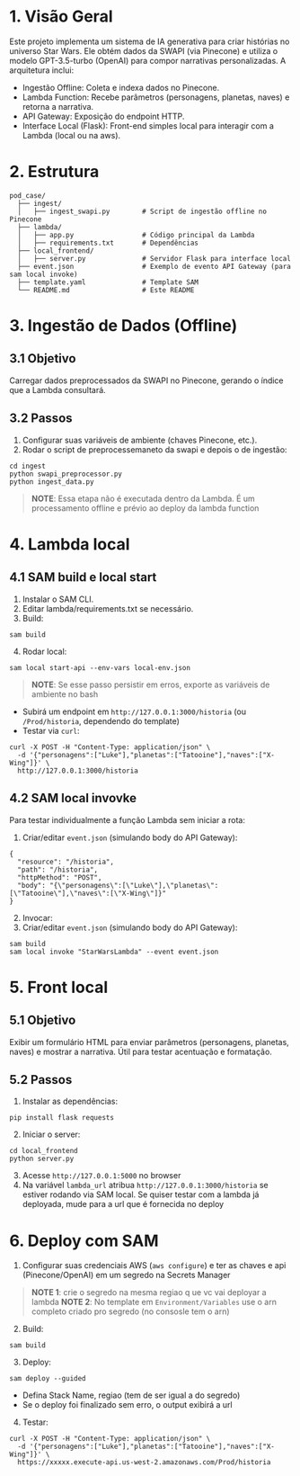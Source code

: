 # 1. Visão Geral

Este projeto implementa um sistema de IA generativa para criar histórias no universo Star Wars. Ele obtém dados da SWAPI (via Pinecone) e utiliza o modelo GPT-3.5-turbo (OpenAI) para compor narrativas personalizadas. A arquitetura inclui:

- Ingestão Offline: Coleta e indexa dados no Pinecone.
- Lambda Function: Recebe parâmetros (personagens, planetas, naves) e retorna a narrativa.
- API Gateway: Exposição do endpoint HTTP.
- Interface Local (Flask): Front-end simples local para  interagir com a Lambda (local ou na aws).

# 2. Estrutura 

```
pod_case/
  ├── ingest/
  │   ├── ingest_swapi.py        # Script de ingestão offline no Pinecone
  ├── lambda/
  │   ├── app.py                 # Código principal da Lambda
  │   ├── requirements.txt       # Dependências
  ├── local_frontend/
  │   ├── server.py              # Servidor Flask para interface local
  ├── event.json                 # Exemplo de evento API Gateway (para sam local invoke)
  ├── template.yaml              # Template SAM
  └── README.md                  # Este README
```

# 3. Ingestão de Dados (Offline)

## 3.1 Objetivo
Carregar dados preprocessados da SWAPI no Pinecone, gerando o índice que a Lambda consultará.

## 3.2 Passos
1. Configurar suas variáveis de ambiente (chaves Pinecone, etc.).
2. Rodar o script de preprocessemaneto da swapi e depois o de ingestão:
```
cd ingest
python swapi_preprocessor.py
python ingest_data.py
```
> **NOTE**: Essa etapa não é executada dentro da Lambda. É um processamento offline e prévio ao deploy da lambda function 

# 4. Lambda local
## 4.1 SAM build e local start

1. Instalar o SAM CLI.
2. Editar lambda/requirements.txt se necessário.
3. Build:
```
sam build
```
4. Rodar local:
```
sam local start-api --env-vars local-env.json
```
> **NOTE**: Se esse passo persistir em erros, exporte as variáveis de ambiente no bash

- Subirá um endpoint em `http://127.0.0.1:3000/historia` (ou `/Prod/historia`, dependendo do template)
- Testar via `curl`:
```
curl -X POST -H "Content-Type: application/json" \
  -d '{"personagens":["Luke"],"planetas":["Tatooine"],"naves":["X-Wing"]}' \
  http://127.0.0.1:3000/historia

```

## 4.2 SAM local invovke
Para testar individualmente a função Lambda sem iniciar a rota:

1. Criar/editar `event.json` (simulando body do API Gateway):
```
{
  "resource": "/historia",
  "path": "/historia",
  "httpMethod": "POST",
  "body": "{\"personagens\":[\"Luke\"],\"planetas\":[\"Tatooine\"],\"naves\":[\"X-Wing\"]}"
}
```

2. Invocar:
1. Criar/editar `event.json` (simulando body do API Gateway):
```
sam build
sam local invoke "StarWarsLambda" --event event.json
```

# 5. Front local
## 5.1 Objetivo
Exibir um formulário HTML para enviar parâmetros (personagens, planetas, naves) e mostrar a narrativa. Útil para testar acentuação e formatação.

## 5.2 Passos
1. Instalar as dependências:
```
pip install flask requests
```

2. Iniciar o server:
```
cd local_frontend
python server.py
```
3. Acesse `http://127.0.0.1:5000` no browser
4. Na variável `lambda_url` atribua `http://127.0.0.1:3000/historia` se estiver rodando via SAM local. Se quiser testar com a lambda já deployada, mude para a url que é fornecida no deploy

# 6. Deploy com SAM

1. Configurar suas credenciais AWS (`aws configure`) e ter as chaves e api (Pinecone/OpenAI) em um segredo na Secrets Manager
> **NOTE 1**: crie o segredo na mesma regiao q ue vc vai deployar a lambda
> **NOTE 2**: No template em `Environment/Variables` use o arn completo criado pro segredo (no consosle tem o arn)

2. Build:
```
sam build
```
3. Deploy:
```
sam deploy --guided
```
- Defina Stack Name, regiao (tem de ser igual a do segredo)
- Se o deploy foi finalizado sem erro, o output exibirá a url

4. Testar:
```
curl -X POST -H "Content-Type: application/json" \
  -d '{"personagens":["Luke"],"planetas":["Tatooine"],"naves":["X-Wing"]}' \
  https://xxxxx.execute-api.us-west-2.amazonaws.com/Prod/historia
```